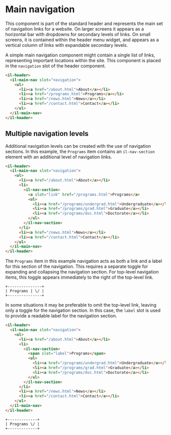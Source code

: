 # Main navigation

This component is part of the standard header and represents the main set of navigation links for a website. On larger screens it appears as a horizontal bar with dropdowns for secondary levels of links. On small screens, it is contained within the header menu widget, and appears as a vertical column of links with expandable secondary levels.

A simple main navigation component might contain a single list of links, representing important locations within the site. This component is placed in the `navigation` slot of the header component.

```html
<il-header>
  <il-main-nav slot="navigation">
    <ul>
      <li><a href="/about.html">About</a></li>
      <li><a href="/programs.html">Programs</a></li>
      <li><a href="/news.html">News</a></li>
      <li><a href="/contact.html">Contact</a></li>
    </ul>
  </il-main-nav>
</il-header>
```

## Multiple navigation levels

Additional navigation levels can be created with the use of navigation sections. In this example, the `Programs` item contains an `il-nav-section` element with an additional level of navigation links.

```html
<il-header>
  <il-main-nav slot="navigation">
    <ul>
      <li><a href="/about.html">About</a></li>
      <li>
        <il-nav-section>
          <a slot="link" href="/programs.html">Programs</a>
          <ul>
            <li><a href="/programs/undergrad.html">Undergraduate</a></li>
            <li><a href="/programs/grad.html">Graduate</a></li>
            <li><a href="/programs/doc.html">Doctorate</a></li>
          </ul>          
        </il-nav-section>
      </li>
      <li><a href="/news.html">News</a></li>
      <li><a href="/contact.html">Contact</a></li>
    </ul>
  </il-main-nav>
</il-header>
```

The `Programs` item in this example navigation acts as both a link and a label for this section of the navigation. This requires a separate toggle for expanding and collapsing the navigation section. For top-level navigation items, this toggle appears immediately to the right of the top-level link.

```
+---------------+
| Programs | \/ |
+---------------+
```

In some situations it may be preferable to omit the top-level link, leaving only a toggle for the navigation section. In this case, the `label` slot is used to provide a readable label for the navigation section.

```html
<il-header>
  <il-main-nav slot="navigation">
    <ul>
      <li><a href="/about.html">About</a></li>
      <li>
        <il-nav-section>
          <span slot="label">Programs</span>
          <ul>
            <li><a href="/programs/undergrad.html">Undergraduate</a></li>
            <li><a href="/programs/grad.html">Graduate</a></li>
            <li><a href="/programs/doc.html">Doctorate</a></li>
          </ul>          
        </il-nav-section>
      </li>
      <li><a href="/news.html">News</a></li>
      <li><a href="/contact.html">Contact</a></li>
    </ul>
  </il-main-nav>
</il-header>
```

```
+-------------+
| Programs \/ |
+-------------+
```
